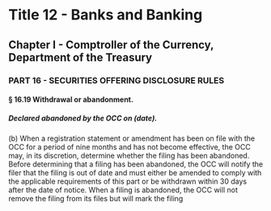
# Title 12 - Banks and Banking
## Chapter I - Comptroller of the Currency, Department of the Treasury
### PART 16 - SECURITIES OFFERING DISCLOSURE RULES
#### § 16.19 Withdrawal or abandonment.
##### Declared abandoned by the OCC on (date).

(b) When a registration statement or amendment has been on file with the OCC for a period of nine months and has not become effective, the OCC may, in its discretion, determine whether the filing has been abandoned. Before determining that a filing has been abandoned, the OCC will notify the filer that the filing is out of date and must either be amended to comply with the applicable requirements of this part or be withdrawn within 30 days after the date of notice. When a filing is abandoned, the OCC will not remove the filing from its files but will mark the filing

